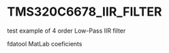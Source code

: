 # TMS320C6678_IIR_FILTER

test example of 4 order Low-Pass IIR filter 

fdatool MatLab coeficients 

